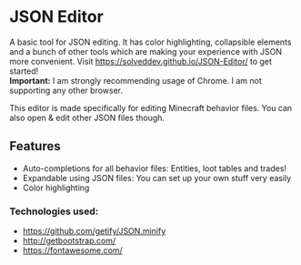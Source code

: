 # JSON Editor
A basic tool for JSON editing. It has color highlighting, collapsible elements and a bunch of other tools which are making your experience with JSON more convenient.
Visit https://solveddev.github.io/JSON-Editor/ to get started!  
**Important:** I am strongly recommending usage of Chrome. I am not supporting any other browser.

This editor is made specifically for editing Minecraft behavior files. You can also open & edit other JSON files though.


## Features
 - Auto-completions for all behavior files: Entities, loot tables and trades!
 - Expandable using JSON files: You can set up your own stuff very easily
 - Color highlighting


### Technologies used:
- https://github.com/getify/JSON.minify
- http://getbootstrap.com/
- https://fontawesome.com/
